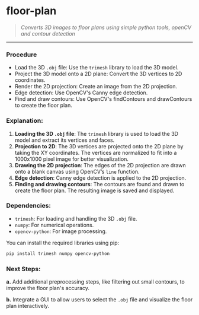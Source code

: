 # floor-plan
> _Converts 3D images to floor plans using simple python tools, openCV and contour detection_
---

### Procedure

* Load the 3D `.obj` file: Use the `trimesh` library to load the 3D model.
* Project the 3D model onto a 2D plane: Convert the 3D vertices to 2D coordinates.
* Render the 2D projection: Create an image from the 2D projection.
* Edge detection: Use OpenCV's Canny edge detection.
* Find and draw contours: Use OpenCV's findContours and drawContours to create the floor plan.


### Explanation:

1. **Loading the 3D `.obj` file**: The `trimesh` library is used to load the 3D model and extract its vertices and faces.
2. **Projection to 2D**: The 3D vertices are projected onto the 2D plane by taking the XY coordinates. The vertices are normalized to fit into a 1000x1000 pixel image for better visualization.
3. **Drawing the 2D projection**: The edges of the 2D projection are drawn onto a blank canvas using OpenCV’s `line` function.
4. **Edge detection**: Canny edge detection is applied to the 2D projection.
5. **Finding and drawing contours**: The contours are found and drawn to create the floor plan. The resulting image is saved and displayed.

### Dependencies:
- `trimesh`: For loading and handling the 3D `.obj` file.
- `numpy`: For numerical operations.
- `opencv-python`: For image processing.

You can install the required libraries using pip:
```bash
pip install trimesh numpy opencv-python
```

### Next Steps:
**a.** Add additional preprocessing steps, like filtering out small contours, to improve the floor plan's accuracy.

**b.** Integrate a GUI to allow users to select the `.obj` file and visualize the floor plan interactively.
